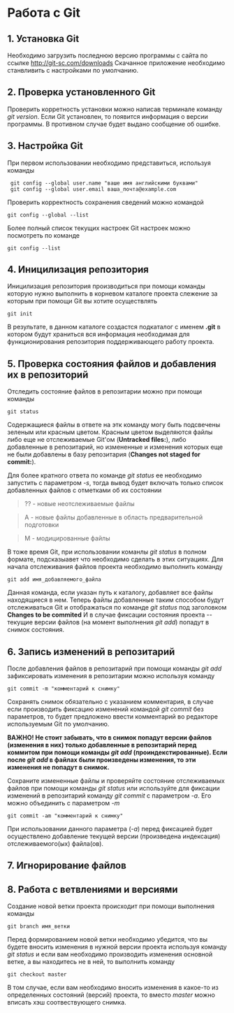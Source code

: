 # Работа с Git

## 1. Установка Git

Необходимо загрузить последнюю версию программы с сайта по ссылке 
http://git-sc.com/downloads
Скачанное приложение необходимо станвливить с настройками по умолчанию.

## 2. Проверка установленного Git

Проверить корретность установки можно написав терминале команду *git version*.
Если Git установлен, то появится информация о версии программы.
В противном случае будет выдано сообщение об ошибке.

## 3. Настройка Git 

При первом использовании необходимо представиться, используя команды
```
 git config --global user.name "ваше имя английскими буквами"
 git config --global user.email ваша_почта@example.com
```

Проверить корректность сохранения сведений можно командой
```
git config --global --list
```
Более полный список текущих настроек Git настроек можно посмотреть по команде 
```
git config --list
```

## 4. Иницилизация репозитория 

Иницилизация репозитория производиться при помощи команды которую нужно выполнить в корневом каталоге проекта слежение за которым при помощи Git вы хотите осуществлять 
```
git init
```
В результате, в данном каталоге создастся подкаталог с именем **.git** в котором будут храниться вся информация необходимая для функционирования репозитория поддерживающего работу проекта.

## 5. Проверка состояния файлов и добавления их в репозиторий

Отследить состояние файлов в репозитарии можно при помощи команды 
```
git status
```
Содержащиеся файлы в ответе на этк команду могу быть подсвечены зеленым или красным цветом. Красным цветом выделяются файлы либо еще не отслеживаемые Git'ом (**Untracked files:**), либо добавленные в репозитарий, но измененные и изменения которых еще не были добавлены в базу репозитария (**Changes not staged for commit:**).

Для более кратного ответа по команде *git status* ее необходимо запустить с параметром *-s*, тогда вывод будет включать только список добавленных файлов с отметками об их состоянии 
> ?? - новые неотслеживаемые файлы

> A - новые файлы добавленные в область предварительной подготовки

> M - модицированные файлы

В тоже время Git, при использовании команлы *git status* в полном формате, подсказыавет что необходимо сделать в этих ситуациях. Для начала отслеживания файлов проекта необходимо выполнить команду
```
git add имя_добавляемого_файла
```
Данная команда, если указан путь к каталогу, добавляет все файлы находящиеся в нем.
Теперь файлы добавленные таким способом будут отслеживаться Git и отображаться по команде *git status* под заголовком **Changes to be commited** 
И в случае фиксации состояния проекта -- текущие версии файлов (на момент выполнения *git add*) попадут в снимок состояния.

## 6. Запись изменений в репозитарий

После добавления файлов в репозитарий при помощи команды *git add* зафиксировать изменения в репозитарии можно используя команду
```
git commit -m "комментарий к снимку"
```
Сохранять снимок обязательно с указанием комментария, в случае если производить фиксацию изменений командой *git commit* без параметров, то будет предложено ввести комментарий во редакторе используемым Git по умолчанию.

__ВАЖНО! Не стоит забывать, что в снимок попадут версии файлов (изменения в них) только добавленные в репозитарий перед коммитом при помощи команды *git add* (проиндекстированные). Если после *git add* в файлах были произведены изменения, то эти изменения не попадут в снимок.__

Сохраните измененные файлы и проверяйте состояние отслеживаемых файлов при помощи команды *git status* или используйте для фиксации изменений в репозитарий команду *git commit* с параметром *-a*. Его можно объединить с параметром *-m*
```
git commit -am "комментарий к снимку"
```
При использовании данного параметра (*-a*) перед фиксацией будет осуществлено добавление текущей версии (произведена индексация) отслеживаемого(ых) файла(ов).

## 7. Игнорирование файлов 

## 8. Работа с ветвлениями и версиями

Создание новой ветки проекта происходит при помощи выполнения команды
```
git branch имя_ветки
```

Перед формированием новой ветки необходимо убедится, что вы будете вносить изменения в нужной версии проекта используя команду *git status* и если вам необходимо производить изменения основной ветке, а вы находитесь не в ней, то выполнить команду 
 ```
git checkout master
```
В том случае, если вам необходимо вносить изменения в какое-то из определенных состояний (версий) проекта, то вместо *master* можно вписать хэш соотвествующего снимка.

